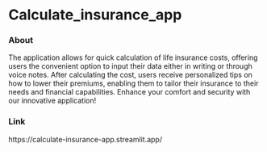<h1>Calculate_insurance_app</h1>

<h3>About</h3>
The application allows for quick calculation of life insurance costs, offering users the convenient option to input their data either in writing or through voice notes. After calculating the cost, users receive personalized tips on how to lower their premiums, enabling them to tailor their insurance to their needs and financial capabilities. Enhance your comfort and security with our innovative application!

<h3>Link</h3>
https://calculate-insurance-app.streamlit.app/